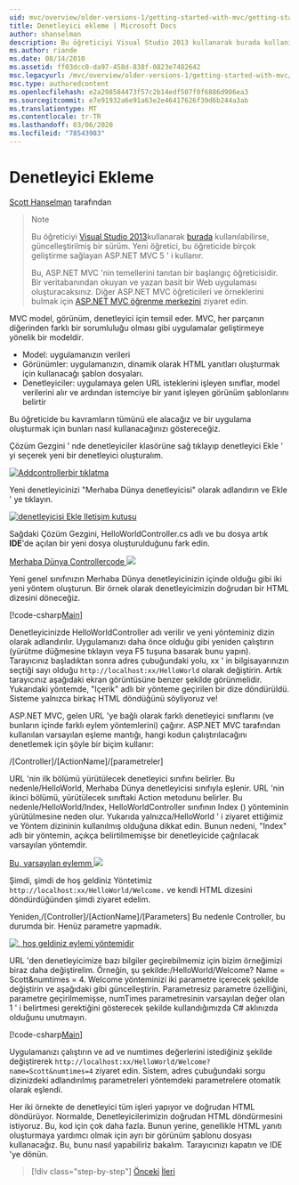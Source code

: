 ```yaml
---
uid: mvc/overview/older-versions-1/getting-started-with-mvc/getting-started-with-mvc-part2
title: Denetleyici ekleme | Microsoft Docs
author: shanselman
description: Bu öğreticiyi Visual Studio 2013 kullanarak burada kullanılabilirse, güncelleştirilmiş bir sürüm. Yeni öğretici, t üzerinde birçok geliştirme sağlayan ASP.NET MVC 5 ' i kullanır...
ms.author: riande
ms.date: 08/14/2010
ms.assetid: ff03dcc0-da97-458d-838f-0823e7482642
msc.legacyurl: /mvc/overview/older-versions-1/getting-started-with-mvc/getting-started-with-mvc-part2
msc.type: authoredcontent
ms.openlocfilehash: e2a298584473f57c2b14edf507f0f6886d906ea3
ms.sourcegitcommit: e7e91932a6e91a63e2e46417626f39d6b244a3ab
ms.translationtype: MT
ms.contentlocale: tr-TR
ms.lasthandoff: 03/06/2020
ms.locfileid: "78543983"
---
```

# <a name="adding-a-controller"></a>Denetleyici Ekleme

[Scott Hanselman](https://github.com/shanselman) tarafından

> > [!NOTE]
> > Bu öğreticiyi [Visual Studio 2013](https://my.visualstudio.com/Downloads?q=visual%20studio%202013)kullanarak [burada](../../getting-started/introduction/getting-started.md) kullanılabilirse, güncelleştirilmiş bir sürüm. Yeni öğretici, bu öğreticide birçok geliştirme sağlayan ASP.NET MVC 5 ' i kullanır.
>
>
> Bu, ASP.NET MVC 'nin temellerini tanıtan bir başlangıç öğreticisidir. Bir veritabanından okuyan ve yazan basit bir Web uygulaması oluşturacaksınız. Diğer ASP.NET MVC öğreticileri ve örneklerini bulmak için [ASP.NET MVC öğrenme merkezini](../../../index.md) ziyaret edin.

MVC model, görünüm, denetleyici için temsil eder. MVC, her parçanın diğerinden farklı bir sorumluluğu olması gibi uygulamalar geliştirmeye yönelik bir modeldir.

- Model: uygulamanızın verileri
- Görünümler: uygulamanızın, dinamik olarak HTML yanıtları oluşturmak için kullanacağı şablon dosyaları.
- Denetleyiciler: uygulamaya gelen URL isteklerini işleyen sınıflar, model verilerini alır ve ardından istemciye bir yanıt işleyen görünüm şablonlarını belirtir

Bu öğreticide bu kavramların tümünü ele alacağız ve bir uygulama oluşturmak için bunları nasıl kullanacağınızı göstereceğiz.

Çözüm Gezgini ' nde denetleyiciler klasörüne sağ tıklayıp denetleyici Ekle ' yi seçerek yeni bir denetleyici oluşturalım.

[![Addcontrollerbir tıklatma](getting-started-with-mvc-part2/_static/image2.png)](getting-started-with-mvc-part2/_static/image1.png)

Yeni denetleyicinizi "Merhaba Dünya denetleyicisi" olarak adlandırın ve Ekle ' ye tıklayın.

[![denetleyicisi Ekle Iletişim kutusu](getting-started-with-mvc-part2/_static/image4.png)](getting-started-with-mvc-part2/_static/image3.png)

Sağdaki Çözüm Gezgini, HelloWorldController.cs adlı ve bu dosya artık **IDE**'de açılan bir yeni dosya oluşturulduğunu fark edin.

[Merhaba Dünya Controllercode ![](getting-started-with-mvc-part2/_static/image6.png)](getting-started-with-mvc-part2/_static/image5.png)

Yeni genel sınıfınızın Merhaba Dünya denetleyicinizin içinde olduğu gibi iki yeni yöntem oluşturun. Bir örnek olarak denetleyicimizin doğrudan bir HTML dizesini döneceğiz.

[!code-csharp[Main](getting-started-with-mvc-part2/samples/sample1.cs)]

Denetleyicinizde HelloWorldController adı verilir ve yeni yönteminiz dizin olarak adlandırılır. Uygulamanızı daha önce olduğu gibi yeniden çalıştırın (yürütme düğmesine tıklayın veya F5 tuşuna basarak bunu yapın). Tarayıcınız başladıktan sonra adres çubuğundaki yolu, xx ' in bilgisayarınızın seçtiği sayı olduğu `http://localhost:xx/HelloWorld` olarak değiştirin. Artık tarayıcınız aşağıdaki ekran görüntüsüne benzer şekilde görünmelidir. Yukarıdaki yöntemde, "Içerik" adlı bir yönteme geçirilen bir dize döndürüldü. Sisteme yalnızca birkaç HTML döndüğünü söyliyoruz ve!

ASP.NET MVC, gelen URL 'ye bağlı olarak farklı denetleyici sınıflarını (ve bunların içinde farklı eylem yöntemlerini) çağırır. ASP.NET MVC tarafından kullanılan varsayılan eşleme mantığı, hangi kodun çalıştırılacağını denetlemek için şöyle bir biçim kullanır:

/[Controller]/[ActionName]/[parametreler]

URL 'nin ilk bölümü yürütülecek denetleyici sınıfını belirler. Bu nedenle/HelloWorld, Merhaba Dünya denetleyicisi sınıfıyla eşlenir. URL 'nin ikinci bölümü, yürütülecek sınıftaki Action metodunu belirler. Bu nedenle/HelloWorld/Index, HelloWorldController sınıfının Index () yönteminin yürütülmesine neden olur. Yukarıda yalnızca/HelloWorld ' i ziyaret ettiğimiz ve Yöntem dizininin kullanılmış olduğuna dikkat edin. Bunun nedeni, "Index" adlı bir yöntemin, açıkça belirtilmemişse bir denetleyicide çağrılacak varsayılan yöntemdir.

[Bu, varsayılan eylemm ![](getting-started-with-mvc-part2/_static/image8.png)](getting-started-with-mvc-part2/_static/image7.png)

Şimdi, şimdi de hoş geldiniz Yöntetimiz `http://localhost:xx/HelloWorld/Welcome.` ve kendi HTML dizesini döndürdüğünden şimdi ziyaret edelim.

Yeniden,/[Controller]/[ActionName]/[Parameters] Bu nedenle Controller, bu durumda bir. Henüz parametre yapmadık.

[![, hoş geldiniz eylemi yöntemidir](getting-started-with-mvc-part2/_static/image10.png)](getting-started-with-mvc-part2/_static/image9.png)

URL 'den denetleyicimize bazı bilgiler geçirebilmemiz için bizim örneğimizi biraz daha değiştirelim. Örneğin, şu şekilde:/HelloWorld/Welcome? Name = Scott&amp;numtimes = 4. Welcome yönteminizi iki parametre içerecek şekilde değiştirin ve aşağıdaki gibi güncelleştirin. Parametresiz parametre özelliğini, parametre geçirilmemişse, numTimes parametresinin varsayılan değer olan 1 ' i belirtmesi gerektiğini gösterecek şekilde kullandığımızda C# aklınızda olduğunu unutmayın.

[!code-csharp[Main](getting-started-with-mvc-part2/samples/sample2.cs)]

Uygulamanızı çalıştırın ve ad ve numtimes değerlerini istediğiniz şekilde değiştirerek `http://localhost:xx/HelloWorld/Welcome?name=Scott&numtimes=4` ziyaret edin. Sistem, adres çubuğundaki sorgu dizinizdeki adlandırılmış parametreleri yöntemdeki parametrelere otomatik olarak eşlendi.

Her iki örnekte de denetleyici tüm işleri yapıyor ve doğrudan HTML döndürüyor. Normalde, Denetleyicilerimizin doğrudan HTML döndürmesini istiyoruz. Bu, kod için çok daha fazla. Bunun yerine, genellikle HTML yanıtı oluşturmaya yardımcı olmak için ayrı bir görünüm şablonu dosyası kullanacağız. Bu, bunu nasıl yapabiliriz bakalım. Tarayıcınızı kapatın ve IDE 'ye dönün.

> [!div class="step-by-step"]
> [Önceki](getting-started-with-mvc-part1.md)
> [İleri](getting-started-with-mvc-part3.md)
